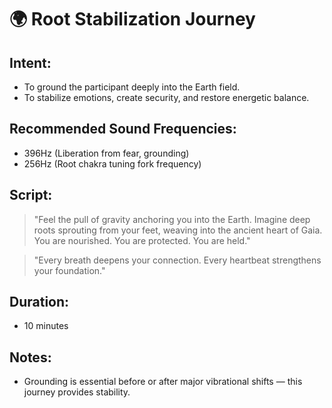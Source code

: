 # 🌍 Root Stabilization Journey

## Intent:
- To ground the participant deeply into the Earth field.
- To stabilize emotions, create security, and restore energetic balance.

## Recommended Sound Frequencies:
- 396Hz (Liberation from fear, grounding)
- 256Hz (Root chakra tuning fork frequency)

## Script:
> "Feel the pull of gravity anchoring you into the Earth. Imagine deep roots sprouting from your feet, weaving into the ancient heart of Gaia. You are nourished. You are protected. You are held."

> "Every breath deepens your connection. Every heartbeat strengthens your foundation."

## Duration:
- 10 minutes

## Notes:
- Grounding is essential before or after major vibrational shifts — this journey provides stability.
